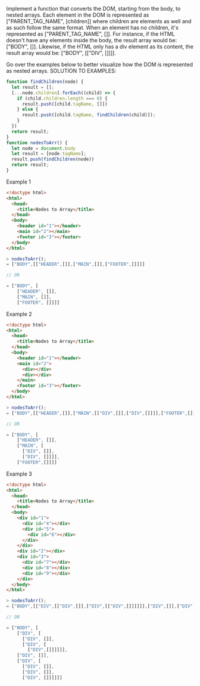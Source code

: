 
Implement a function that converts the DOM, starting from the body, to nested 
arrays. Each element in the DOM is represented as ["PARENT_TAG_NAME", 
[children]] where children are elements as well and as such follow the same 
format. When an element has no children, it's represented as ["PARENT_TAG_NAME", 
[]]. For instance, if the HTML doesn't have any elements inside the body, the 
result array would be: ["BODY", []]. Likewise, if the HTML only has a div 
element as its content, the result array would be: ["BODY", [["DIV", []]]].

Go over the examples below to better visualize how the DOM is represented as 
nested arrays.
SOLUTION TO EXAMPLES:
```javascript
function findChildren(node) {
  let result = [];
  [...node.children].forEach((child) => {
    if (child.children.length === 0) {
      result.push([child.tagName, []])
    } else {
      result.push([child.tagName, findChildren(child)]);
    }
  })
  return result;
}
function nodesToArr() {
  let node = document.body
  let result = [node.tagName];
  result.push(findChildren(node))
  return result;
}
```

Example 1
```html
<!doctype html>
<html>
  <head>
    <title>Nodes to Array</title>
  </head>
  <body>
    <header id="1"></header>
    <main id="2"></main>
    <footer id="3"></footer>
  </body>
</html>
```
```javascript
> nodesToArr();
= ["BODY",[["HEADER",[]],["MAIN",[]],["FOOTER",[]]]]

// OR

= ["BODY", [
    ["HEADER", []],
    ["MAIN", []],
    ["FOOTER", []]]]
```
Example 2
```html
<!doctype html>
<html>
  <head>
    <title>Nodes to Array</title>
  </head>
  <body>
    <header id="1"></header>
    <main id="2">
      <div></div>
      <div></div>
    </main>
    <footer id="3"></footer>
  </body>
</html>
```
```javascript
> nodesToArr();
= ["BODY",[["HEADER",[]],["MAIN",[["DIV",[]],["DIV",[]]]],["FOOTER",[]]]]

// OR

= ["BODY", [
    ["HEADER", []],
    ["MAIN", [
      ["DIV", []],
      ["DIV", []]]],
    ["FOOTER",[]]]]
```
Example 3
```html
<!doctype html>
<html>
  <head>
    <title>Nodes to Array</title>
  </head>
  <body>
    <div id="1">
      <div id="4"></div>
      <div id="5">
        <div id="6"></div>
      </div>
    </div>
    <div id="2"></div>
    <div id="3">
      <div id="7"></div>
      <div id="8"></div>
      <div id="9"></div>
    </div>
  </body>
</html>
```
```javascript
> nodesToArr();
= ["BODY",[["DIV",[["DIV",[]],["DIV",[["DIV",[]]]]]],["DIV",[]],["DIV",[["DIV",[]],["DIV",[]],["DIV",[]]]]]]

// OR

= ["BODY", [
    ["DIV", [
      ["DIV", []],
      ["DIV", [
        ["DIV",[]]]]]],
    ["DIV", []],
    ["DIV", [
      ["DIV", []],
      ["DIV", []],
      ["DIV", []]]]]]
```

